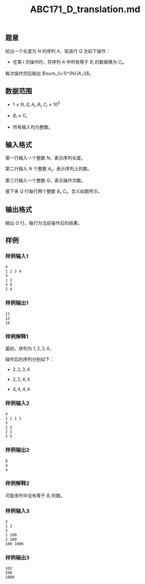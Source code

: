 ﻿---
title: "ABC171_D_translation.md"
tags: []
author: ""
created: ""
---

## 题意

给出一个长度为 $N$ 的序列 $A$，现进行 $Q$ 次如下操作：

- 在第 $i$ 次操作时，将序列 $A$ 中所有等于 $B_i$ 的数替换为 $C_i$。

每次操作完后输出 $\sum_{i=1}^{N}{A_i}$。

## 数据范围

- $1 \leq N,Q,A_i,B_i,C_i \leq 10^5$

- $B_i \neq C_i$

- 所有输入均为整数。

## 输入格式

第一行输入一个整数 $N$，表示序列长度。

第二行输入 $N$ 个整数 $A_i$，表示序列上的数。

第三行输入一个整数 $Q$，表示操作次数。

接下来 $Q$ 行每行两个整数 $B_i,C_i$，含义如题所示。

## 输出格式

输出 $Q$ 行，每行为当前操作后的结果。

## 样例

### 样例输入1

```
4
1 2 3 4
3
1 2
3 4
2 4
```

### 样例输出1

```
11
12
16
```

### 样例解释1

最初，序列为 $1,2,3,4$。

操作后的序列分别如下：

- $2,2,3,4$

- $2,2,4,4$

- $4,4,4,4$

### 样例输入2

```
4
1 1 1 1
3
1 2
2 1
3 5
```

### 样例输出2

```
8
4
4
```

### 样例解释2

可能序列中没有等于 $B_i$ 的数。

### 样例输入3

```
2
1 2
3
1 100
2 100
100 1000
```

### 样例输出3

```
102
200
2000
```

